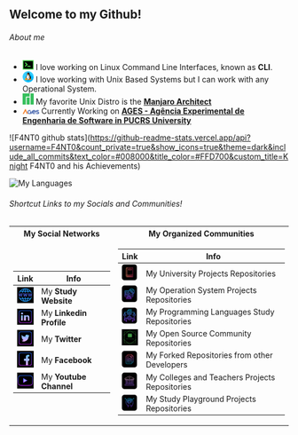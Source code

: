 ## Welcome to my Github!

###### About me

* <img src="https://github.com/F4NT0/F4NT0/blob/master/images/icons/terminal-neon.png" width="20"> I love working on Linux Command Line Interfaces, known as **CLI**.
* <img src="https://github.com/F4NT0/F4NT0/blob/master/images/icons/linux.png" width="20"> I love working with Unix Based Systems but I can work with any Operational System.
* <img src="https://github.com/F4NT0/F4NT0/blob/master/images/icons/manjaro.png" width="20"> My favorite Unix Distro is the [**Manjaro Architect**](https://manjaro.org/)
* <img src="https://github.com/F4NT0/F4NT0/blob/master/images/icons/logo-ages_color.png" width="30"> Currently Working on [**AGES - Agência Experimental de Engenharia de Software in PUCRS University**](http://www.ages.pucrs.br/)


![F4NT0 github stats](https://github-readme-stats.vercel.app/api?username=F4NT0&count_private=true&show_icons=true&theme=dark&include_all_commits&text_color=#008000&title_color=#FFD700&custom_title=Knight F4NT0 and his Achievements)

![My Languages](https://github-readme-stats.vercel.app/api/top-langs/?username=F4NT0&theme=dark)


###### Shortcut Links to my Socials and Communities!

<table>
<tr><th> My Social Networks</th><th> My Organized Communities</th>
<tr><td>

Link | Info
|---|---|
[<img src="https://github.com/F4NT0/F4NT0/blob/master/images/icons/meu-site.png" width="30">](https://f4nt0.github.io/PR0GR4M1NG/) |My **Study Website**
[<img src="https://github.com/F4NT0/F4NT0/blob/master/images/icons/linkedin.png" width="30">](https://www.linkedin.com/in/gabriel-fanto-stundner-b19723164/) | My **Linkedin Profile**
[<img src="https://github.com/F4NT0/F4NT0/blob/master/images/icons/twitter.png" width="30">](https://twitter.com/GABRIELFANTO) | My **Twitter**
[<img src="https://github.com/F4NT0/F4NT0/blob/master/images/icons/facebook.png" width="30">](https://www.facebook.com/gabrielfanto) | My **Facebook**
[<img src="https://github.com/F4NT0/F4NT0/blob/master/images/icons/youtube.png" width="30">](https://www.youtube.com/channel/UC0OLmUgRYTryGlpd4wCqkAA?view_as=subscriber) | My **Youtube Channel**

</td><td>

Link | Info
|---|---|
[<img src="https://github.com/F4NT0/F4NT0/blob/master/images/comunities/trabalhos-facul.png" width="30">](https://github.com/trabalhos-da-faculdade)| My University Projects Repositories
[<img src="https://github.com/F4NT0/F4NT0/blob/master/images/comunities/os.png" width="30">](https://github.com/OSOSP)| My Operation System Projects Repositories
[<img src="https://github.com/F4NT0/F4NT0/blob/master/images/comunities/linguagens.png" width="30">](https://github.com/fantolanguages)| My Programming Languages Study Repositories
[<img src="https://github.com/F4NT0/F4NT0/blob/master/images/comunities/fanto-technology.png" width="30">](https://github.com/f-4-n-t-0-technology)| My Open Source Community Repositories
[<img src="https://github.com/F4NT0/F4NT0/blob/master/images/comunities/repo-fork.png" width="30">](https://github.com/fanto-forked-repos)| My Forked Repositories from other Developers
[<img src="https://github.com/F4NT0/F4NT0/blob/master/images/comunities/codigo-alunos.png" width="30">](https://github.com/estudosdofantinho)| My Colleges and Teachers Projects Repositories
[<img src="https://github.com/F4NT0/F4NT0/blob/master/images/comunities/playground.png" width="30">](https://github.com/testefantinho)| My Study Playground Projects Repositories

